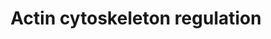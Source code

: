 ---
annotations:
- type: Pathway Ontology
  value: regulatory pathway
- type: Pathway Ontology
  value: regulatory pathway
authors:
- Scm3
- DeSl
- Eweitz
description: http://www.genome.jp/kegg/pathway/hsa/hsa04810.html
last-edited: 2021-05-24
organisms:
- Danio rerio
redirect_from:
- /index.php/Pathway:WP4360
- /instance/WP4360
schema-jsonld:
- '@context': https://schema.org/
  '@id': https://wikipathways.github.io/pathways/WP4360.html
  '@type': Dataset
  creator:
    '@type': Organization
    name: WikiPathways
  description: http://www.genome.jp/kegg/pathway/hsa/hsa04810.html
  keywords:
  - PIP2
  - SSH2
  - ROCK1
  - itga4
  - DIAP3
  - f2r
  - actn1
  - WASF2
  - raf1a
  - rock2a
  - Bradykinin
  - apc
  - limk1
  - Apc2
  - LOC568935
  - PFN1
  - cdc42l
  - Focal Adhesion
  - ARHGEF7
  - mapk14b
  - gsna
  - gna12
  - ARPC5
  - GNG12
  - ARHGEF1
  - MAPK Signaling
  - wasb
  - ptk2.1
  - WASF1
  - fgd1
  - PIP3
  - VIL2
  - itga5
  - sos2
  - fn1
  - ACTB
  - SOS1
  - vil1l
  - f2
  - myh9
  - TMSB4Y
  - INS2
  - MAP2K2a
  - Acetylcholine
  - Poly(IC)
  - crk
  - cfl2
  - GRLF1
  - mylkb
  - slc9a1
  - PAK2
  - msna
  - ENAH
  - gna13a
  - ppp1r12a
  - VAV1
  - iqgap1
  - csk
  - BAIAP2
  - vcl
  - INS1
  - msnb
  - CFL1
  - si:dkey-74f15.3
  - DIAP1
  - ACTG1
  - Adherens junction
  - dock1
  - ABI2
  - zgc:153713
  - myl1
  - zgc:114164
  - LOC558288
  - pip4k2aa
  - bcar1
  - pathway
  license: CC0
  name: Actin cytoskeleton regulation
seo: CreativeWork
title: Actin cytoskeleton regulation
wpid: WP4360
---